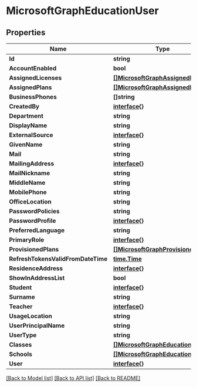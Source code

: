 # MicrosoftGraphEducationUser

## Properties

Name | Type | Description | Notes
------------ | ------------- | ------------- | -------------
**Id** | **string** |  | [optional] 
**AccountEnabled** | **bool** |  | [optional] 
**AssignedLicenses** | [**[]MicrosoftGraphAssignedLicense**](microsoft.graph.assignedLicense.md) |  | [optional] 
**AssignedPlans** | [**[]MicrosoftGraphAssignedPlan**](microsoft.graph.assignedPlan.md) |  | [optional] 
**BusinessPhones** | **[]string** |  | [optional] 
**CreatedBy** | [**interface{}**](.md) |  | [optional] 
**Department** | **string** |  | [optional] 
**DisplayName** | **string** |  | [optional] 
**ExternalSource** | [**interface{}**](.md) |  | [optional] 
**GivenName** | **string** |  | [optional] 
**Mail** | **string** |  | [optional] 
**MailingAddress** | [**interface{}**](.md) |  | [optional] 
**MailNickname** | **string** |  | [optional] 
**MiddleName** | **string** |  | [optional] 
**MobilePhone** | **string** |  | [optional] 
**OfficeLocation** | **string** |  | [optional] 
**PasswordPolicies** | **string** |  | [optional] 
**PasswordProfile** | [**interface{}**](.md) |  | [optional] 
**PreferredLanguage** | **string** |  | [optional] 
**PrimaryRole** | [**interface{}**](.md) |  | [optional] 
**ProvisionedPlans** | [**[]MicrosoftGraphProvisionedPlan**](microsoft.graph.provisionedPlan.md) |  | [optional] 
**RefreshTokensValidFromDateTime** | [**time.Time**](time.Time.md) |  | [optional] 
**ResidenceAddress** | [**interface{}**](.md) |  | [optional] 
**ShowInAddressList** | **bool** |  | [optional] 
**Student** | [**interface{}**](.md) |  | [optional] 
**Surname** | **string** |  | [optional] 
**Teacher** | [**interface{}**](.md) |  | [optional] 
**UsageLocation** | **string** |  | [optional] 
**UserPrincipalName** | **string** |  | [optional] 
**UserType** | **string** |  | [optional] 
**Classes** | [**[]MicrosoftGraphEducationClass**](microsoft.graph.educationClass.md) |  | [optional] 
**Schools** | [**[]MicrosoftGraphEducationSchool**](microsoft.graph.educationSchool.md) |  | [optional] 
**User** | [**interface{}**](.md) |  | [optional] 

[[Back to Model list]](../README.md#documentation-for-models) [[Back to API list]](../README.md#documentation-for-api-endpoints) [[Back to README]](../README.md)


